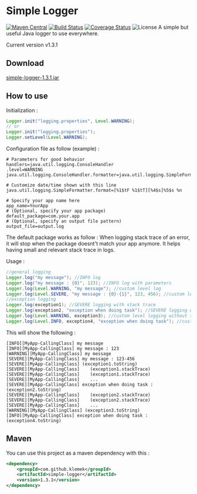 # Simple Logger
[![Maven Central](https://img.shields.io/maven-central/v/com.github.klemek/simple-logger.svg)](https://search.maven.org/search?q=g:%22com.github.klemek%22%20AND%20a:%22simple-logger%22)
[![Build Status](https://img.shields.io/travis/Klemek/SimpleLogger.svg?style=popout)](https://travis-ci.org/Klemek/SimpleLogger)
[![Coverage Status](https://img.shields.io/coveralls/github/Klemek/SimpleLogger.svg)](https://coveralls.io/github/Klemek/SimpleLogger?branch=master)
![License](https://img.shields.io/github/license/Klemek/SimpleLogger.svg)
A simple but useful Java logger to use everywhere.

Current version v1.3.1

## Download

[simple-logger-1.3.1.jar](../../releases/download/simple-logger-1.3.1/simple-logger-1.3.1.jar)

## How to use

Initialization :
```Java
Logger.init("logging.properties", Level.WARNING);
// or
Logger.init("logging.properties");
Logger.setLevel(Level.WARNING);
```

Configuration file as follow (example) :
```
# Parameters for good behavior
handlers=java.util.logging.ConsoleHandler
.level=WARNING
java.util.logging.ConsoleHandler.formatter=java.util.logging.SimpleFormatter

# Customize date/time shown with this line
java.util.logging.SimpleFormatter.format=[%1$tF %1$tT][%4$s]%5$s %n

# Specify your app name here
app_name=YourApp
# (Optional, specify your app package)
default_package=com.your.app
# (Optional, specify an output file pattern)
output_file=output.log
```

The default package works as follow : When logging stack trace of an error, it will stop when the package doesnt't match your app anymore. It helps having small and relevant stack trace in logs.

Usage :
```Java
//general logging
Logger.log("my message"); //INFO log
Logger.log("my message : {0}", 123); //INFO log with parameters
Logger.log(Level.WARNING, "my message"); //custom level log
Logger.log(Level.SEVERE, "my message : {0}-{1}", 123, 456); //custom level log with parameters
//exception logging
Logger.log(exception1); //SEVERE logging with stack trace
Logger.log(exception2, "exception when doing task"); //SEVERE logging with stack trace and message
Logger.log(Level.WARNING, exception3); //custom level logging without stack trace
Logger.log(Level.INFO, exception4, "exception when doing task"); //custom level logging with message
```
This will show the following :
```
[INFO][MyApp-CallingClass] my message
[INFO][MyApp-CallingClass] my message : 123
[WARNING][MyApp-CallingClass] my message
[SEVERE][MyApp-CallingClass] my message : 123-456
[SEVERE][MyApp-CallingClass] (exception1.toString)
[SEVERE][MyApp-CallingClass]    (exception1.stackTrace)
[SEVERE][MyApp-CallingClass]    (exception1.stackTrace)
[SEVERE][MyApp-CallingClass]    ...
[SEVERE][MyApp-CallingClass] exception when doing task : (exception2.toString)
[SEVERE][MyApp-CallingClass]    (exception2.stackTrace)
[SEVERE][MyApp-CallingClass]    (exception2.stackTrace)
[SEVERE][MyApp-CallingClass]    ...
[WARNING][MyApp-CallingClass] (exception3.toString)
[INFO][MyApp-CallingClass] exception when doing task : (exception4.toString)
```

## Maven

You can use this project as a maven dependency with this :
```XML
<dependency>
    <groupId>com.github.klemek</groupId>
    <artifactId>simple-logger</artifactId>
    <version>1.3.1</version>
</dependency>
```
